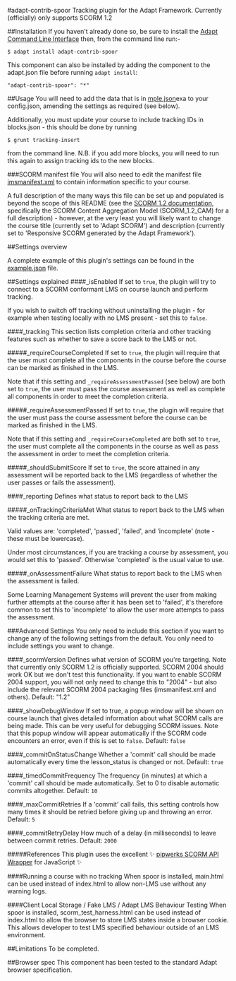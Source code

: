 #adapt-contrib-spoor
Tracking plugin for the Adapt Framework. Currently (officially) only supports SCORM 1.2

##Installation
If you haven't already done so, be sure to install the [Adapt Command Line Interface](https://github.com/adaptlearning/adapt-cli) then, from the command line run:-
```
$ adapt install adapt-contrib-spoor
```

This component can also be installed by adding the component to the adapt.json file before running `adapt install`:
```
"adapt-contrib-spoor": "*"
```

##Usage
You will need to add the data that is in [mple.json](example.json)exa to your config.json, amending the settings as required (see below).

Additionally, you must update your course to include tracking IDs in blocks.json - this should be done by running
```
$ grunt tracking-insert
```
from the command line. N.B. if you add more blocks, you will need to run this again to assign tracking ids to the new blocks.

###SCORM manifest file
You will also need to edit the manifest file [imsmanifest.xml](required/imsmanifest.xml) to contain information specific to your course.

A full description of the many ways this file can be set up and populated is beyond the scope of this README (see the [SCORM 1.2 documentation](http://www.adlnet.gov/resources/scorm-1-2-specification/), specifically the SCORM Content Aggregation Model (SCORM_1.2_CAM) for a full description) - however, at the very least you will likely want to change the course title (currently set to 'Adapt SCORM') and description (currently set to 'Responsive SCORM generated by the Adapt Framework').

##Settings overview
 
A complete example of this plugin's settings can be found in the [example.json](example.json) file.

##Settings explained
####_isEnabled
If set to `true`, the plugin will try to connect to a SCORM conformant LMS on course launch and perform tracking.

If you wish to switch off tracking without uninstalling the plugin - for example when testing locally with no LMS present - set this to `false`.

####_tracking
This section lists completion criteria and other tracking features such as whether to save a score back to the LMS or not.

#####_requireCourseCompleted
If set to `true`, the plugin will require that the user must complete all the components in the course before the course can be marked as finished in the LMS.

Note that if this setting and `_requireAssessmentPassed` (see below) are both set to `true`, the user must pass the course assessment as well as complete all components in order to meet the completion criteria.

#####_requireAssessmentPassed
If set to `true`, the plugin will require that the user must pass the course assessment before the course can be marked as finished in the LMS.

Note that if this setting and `_requireCourseCompleted` are both set to `true`, the user must complete all the components in the course as well as pass the assessment in order to meet the completion criteria.

#####_shouldSubmitScore
If set to `true`, the score attained in any assessment will be reported back to the LMS (regardless of whether the user passes or fails the assessment).

####_reporting
Defines what status to report back to the LMS

#####_onTrackingCriteriaMet
What status to report back to the LMS when the tracking criteria are met.

Valid values are: 'completed', 'passed', 'failed', and 'incomplete' (note - these must be lowercase).

Under most circumstances, if you are tracking a course by assessment, you would set this to 'passed'. Otherwise 'completed' is the usual value to use.

#####_onAssessmentFailure
What status to report back to the LMS when the assessment is failed.

Some Learning Management Systems will prevent the user from making further attempts at the course after it has been set to 'failed', it's therefore common to set this to 'incomplete' to allow the user more attempts to pass the assessment.

###Advanced Settings
You only need to include this section if you want to change any of the following settings from the default. You only need to include settings you want to change.

####_scormVersion
Defines what version of SCORM you're targeting. Note that currently only SCORM 1.2 is officially supported. SCORM 2004 should work OK but we don't test this functionality. If you want to enable SCORM 2004 support, you will not only need to change this to "2004" - but also include the relevant SCORM 2004 packaging files (imsmanifest.xml and others).
Default: "1.2"

####_showDebugWindow
If set to true, a popup window will be shown on course launch that gives detailed information about what SCORM calls are being made. This can be very useful for debugging SCORM issues. Note that this popup window will appear automatically if the SCORM code encounters an error, even if this is set to ```false```.
Default: `false`

####_commitOnStatusChange
Whether a 'commit' call should be made automatically every time the lesson_status is changed or not.
Default: `true`

####_timedCommitFrequency
The frequency (in minutes) at which a 'commit' call should be made automatically. Set to 0 to disable automatic commits altogether.
Default: `10`

####_maxCommitRetries
If a 'commit' call fails, this setting controls how many times it should be retried before giving up and throwing an error.
Default: `5`

####_commitRetryDelay
How much of a delay (in milliseconds) to leave between commit retries.
Default: `2000`

#####References
This plugin uses the excellent :sparkles: [pipwerks SCORM API Wrapper](https://github.com/pipwerks/scorm-api-wrapper/) for JavaScript :sparkles:

####Running a course with no tracking
When spoor is installed, main.html can be used instead of index.html to allow non-LMS use without any warning logs.

####Client Local Storage / Fake LMS / Adapt LMS Behaviour Testing
When spoor is installed, scorm_test_harness.html can be used instead of index.html to allow the browser to store LMS states inside a browser cookie. This allows developer to test LMS specified behaviour outside of an LMS environment.

##Limitations 
To be completed.

##Browser spec
This component has been tested to the standard Adapt browser specification.